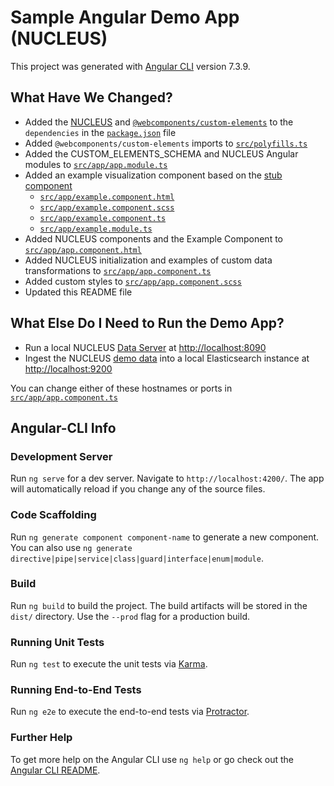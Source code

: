 # Sample Angular Demo App (NUCLEUS)

This project was generated with [Angular CLI](https://github.com/angular/angular-cli) version 7.3.9.

## What Have We Changed?

- Added the [NUCLEUS](https://github.com/NextCenturyCorporation/nucleus) and [`@webcomponents/custom-elements`](https://github.com/webcomponents/custom-elements) to the `dependencies` in the [`package.json`](./package.json#L22-L23) file
- Added `@webcomponents/custom-elements` imports to [`src/polyfills.ts`](./src/polyfills.ts#L65-L71)
- Added the CUSTOM_ELEMENTS_SCHEMA and NUCLEUS Angular modules to [`src/app/app.module.ts`](./src/app/app.module.ts)
- Added an example visualization component based on the [stub component](https://github.com/NextCenturyCorporation/nucleus/tree/master/wrappers/angular/stub)
  - [`src/app/example.component.html`](./src/app/example.component.html)
  - [`src/app/example.component.scss`](./src/app/example.component.scss)
  - [`src/app/example.component.ts`](./src/app/example.component.ts)
  - [`src/app/example.module.ts`](./src/app/example.module.ts)
- Added NUCLEUS components and the Example Component to [`src/app/app.component.html`](./src/app/app.component.html)
- Added NUCLEUS initialization and examples of custom data transformations to [`src/app/app.component.ts`](./src/app/app.component.ts)
- Added custom styles to [`src/app/app.component.scss`](./src/app/app.component.scss)
- Updated this README file

## What Else Do I Need to Run the Demo App?

- Run a local NUCLEUS [Data Server](../../README.md#the-data-server) at [http://localhost:8090](http://localhost:8090)
- Ingest the NUCLEUS [demo data](../data) into a local Elasticsearch instance at [http://localhost:9200](http://localhost:9200)

You can change either of these hostnames or ports in [`src/app/app.component.ts`](./src/app/app.component.ts)

## Angular-CLI Info

### Development Server

Run `ng serve` for a dev server. Navigate to `http://localhost:4200/`. The app will automatically reload if you change any of the source files.

### Code Scaffolding

Run `ng generate component component-name` to generate a new component. You can also use `ng generate directive|pipe|service|class|guard|interface|enum|module`.

### Build

Run `ng build` to build the project. The build artifacts will be stored in the `dist/` directory. Use the `--prod` flag for a production build.

### Running Unit Tests

Run `ng test` to execute the unit tests via [Karma](https://karma-runner.github.io).

### Running End-to-End Tests

Run `ng e2e` to execute the end-to-end tests via [Protractor](http://www.protractortest.org/).

### Further Help

To get more help on the Angular CLI use `ng help` or go check out the [Angular CLI README](https://github.com/angular/angular-cli/blob/master/README.md).
